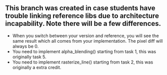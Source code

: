 ## This branch was created in case students have trouble linking reference libs due to architecture incapability. Note there will be a few differences.

* When you switch between your version and reference, you will see the same result which all comes from your implementation. The pixel diff will always be 0.
* You need to implement alpha_blending() starting from task 1, this was originally task 5.
* You need to implement rasterize_line() starting from task 2, this was originally a extra credit.

